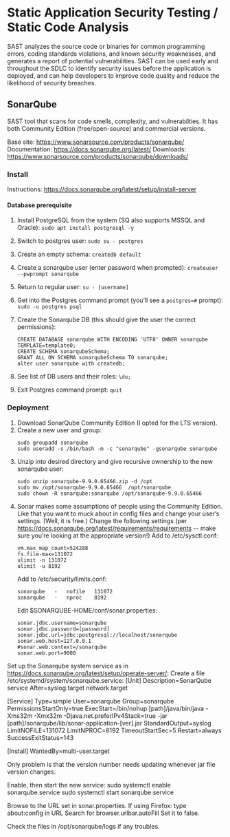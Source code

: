 # Static Application Security Testing / Static Code Analysis

SAST analyzes the source code or binaries for common programming errors, coding standards violations, and known security weaknesses, and generates a report of potential vulnerabilities. SAST can be used early and throughout the SDLC to identify security issues before the application is deployed, and can help developers to improve code quality and reduce the likelihood of security breaches.

## SonarQube

SAST tool that scans for code smells, complexity, and vulnerabilties. It has both Community Edition (free/open-source) and commercial versions. 

Base site: https://www.sonarsource.com/products/sonarqube/
Documentation: https://docs.sonarqube.org/latest/
Downloads: https://www.sonarsource.com/products/sonarqube/downloads/

### Install

Instructions: https://docs.sonarqube.org/latest/setup/install-server

#### Database prerequisite

1. Install PostgreSQL from the system (SQ also supports MSSQL and Oracle):
    ```sudo apt install postgresql -y```
2. Switch to postgres user:
    ```sudo su - postgres```
3. Create an empty schema:
    ```createdb default```
4. Create a sonarqube user (enter password when prompted):
    ```createuser --pwprompt sonarqube```
5. Return to regular user:
    ```su - [username]```
6. Get into the Postgres command prompt (you’ll see a ```postgres=#``` prompt):
    ```sudo -u postgres psql```
7. Create the Sonarqube DB (this should give the user the correct permissions):
    ```
    CREATE DATABASE sonarqube WITH ENCODING 'UTF8' OWNER sonarqube TEMPLATE=template0;
    CREATE SCHEMA sonarqubeSchema;
    GRANT ALL ON SCHEMA sonarqubeSchema TO sonarqube;
    alter user sonarqube with createdb;
    ```
    
8. See list of DB users and their roles:
    ```\du;```
9. Exit Postgres command prompt:
    ```quit```

### Deployment

1. Download SonarQube Community Edition (I opted for the LTS version).
2. Create a new user and group:
    ```
    sudo groupadd sonarqube
    sudo useradd -s /bin/bash -m -c "sonarqube" -gsonarqube sonarqube
    ```
3. Unzip into desired directory and give recursive ownership to the new sonarqube user:
    ```
    sudo unzip sonarqube-9.9.0.65466.zip -d /opt
    sudo mv /opt/sonarqube-9.9.0.65466  /opt/sonarqube
    sudo chown -R sonarqube:sonarqube /opt/sonarqube-9.9.0.65466
    ```
4. Sonar makes some assumptions of people using the Community Edition. Like that you want to muck about in config files and change your user’s settings. (Well, it is free.) Change the following settings (per https://docs.sonarqube.org/latest/requirements/requirements -- make sure you’re looking at the appropriate version!)
    Add to /etc/sysctl.conf:
    ```
    vm.max_map_count=524288
    fs.file-max=131072
    ulimit -n 131072
    ulimit -u 8192
    ```
    Add to /etc/security/limits.conf:
    ```
    sonarqube   -   nofile   131072
    sonarqube   -   nproc    8192
    ```
    Edit $SONARQUBE-HOME/conf/sonar.properties:
    ```
    sonar.jdbc.username=sonarqube
    sonar.jdbc.password=[password]
    sonar.jdbc.url=jdbc:postgresql://localhost/sonarqube
    sonar.web.host=127.0.0.1
    #sonar.web.context=/sonarqube
    sonar.web.port=9000
    ```
Set up the Sonarqube system service as in https://docs.sonarqube.org/latest/setup/operate-server/: 
Create a file 
/etc/systemd/system/sonarqube.service:
[Unit]
Description=SonarQube service
After=syslog.target network.target

[Service]
Type=simple
User=sonarqube
Group=sonarqube
PermissionsStartOnly=true
ExecStart=/bin/nohup [path]/java/bin/java -Xms32m -Xmx32m 
  -Djava.net.preferIPv4Stack=true -jar [path]/sonarqube/lib/sonar-application-[ver].jar
StandardOutput=syslog
LimitNOFILE=131072
LimitNPROC=8192
TimeoutStartSec=5
Restart=always
SuccessExitStatus=143

[Install]
WantedBy=multi-user.target

Only problem is that the version number needs updating whenever jar file version changes. 

Enable, then start the new service:
sudo systemctl enable sonarqube.service
sudo systemctl start sonarqube.service

Browse to the URL set in sonar.properties.
If using Firefox: 
type about:config in URL
Search for browser.urlbar.autoFill
Set it to false.

Check the files in /opt/sonarqube/logs if any troubles.

